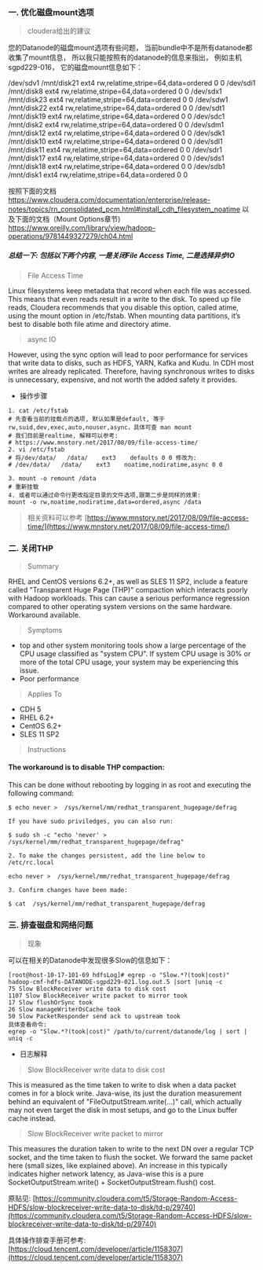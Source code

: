 ### 一. 优化磁盘mount选项
> cloudera给出的建议

 您的Datanode的磁盘mount选项有些问题， 当前bundle中不是所有datanode都收集了mount信息， 所以我只能按照有的datanode的信息来指出， 例如主机sgpd229-016， 它的磁盘mount信息如下：
 
 /dev/sdv1 /mnt/disk21 ext4 rw,relatime,stripe=64,data=ordered 0 0 /dev/sdi1 /mnt/disk8 ext4 rw,relatime,stripe=64,data=ordered 0 0 /dev/sdx1 /mnt/disk23 ext4 rw,relatime,stripe=64,data=ordered 0 0 /dev/sdw1 /mnt/disk22 ext4 rw,relatime,stripe=64,data=ordered 0 0 /dev/sdt1 /mnt/disk19 ext4 rw,relatime,stripe=64,data=ordered 0 0 /dev/sdc1 /mnt/disk2 ext4 rw,relatime,stripe=64,data=ordered 0 0 /dev/sdm1 /mnt/disk12 ext4 rw,relatime,stripe=64,data=ordered 0 0 /dev/sdk1 /mnt/disk10 ext4 rw,relatime,stripe=64,data=ordered 0 0 /dev/sdl1 /mnt/disk11 ext4 rw,relatime,stripe=64,data=ordered 0 0 /dev/sdr1 /mnt/disk17 ext4 rw,relatime,stripe=64,data=ordered 0 0 /dev/sds1 /mnt/disk18 ext4 rw,relatime,stripe=64,data=ordered 0 0 /dev/sdb1 /mnt/disk1 ext4 rw,relatime,stripe=64,data=ordered 0 0
 
 按照下面的文档 https://www.cloudera.com/documentation/enterprise/release-notes/topics/rn_consolidated_pcm.html#install_cdh_filesystem_noatime 以及下面的文档（Mount Options章节) https://www.oreilly.com/library/view/hadoop-operations/9781449327279/ch04.html
 
 
##### 总结一下: 包括以下两个内容, 一是关闭File Access Time, 二是选择异步IO
> File Access Time

Linux filesystems keep metadata that record when each file was accessed. This means that even reads result in a write to the disk. To speed up file reads, Cloudera recommends that you disable this option, called  atime, using the mount option in  /etc/fstab. When mounting data partitions, it’s best to disable both file atime and directory atime.


> async IO

However, using the  sync  option will lead to poor performance for services that write data to disks, such as HDFS, YARN, Kafka and Kudu. In CDH most writes are already replicated. Therefore, having synchronous writes to disks is unnecessary, expensive, and not worth the added safety it provides.
* 操作步骤

```
1. cat /etc/fstab 
# 先查看当前的挂载点的选项, 默认如果是default, 等于rw,suid,dev,exec,auto,nouser,async，具体可查 man mount
# 我们目前是realtime, 解释可以参考: 
# https://www.mnstory.net/2017/08/09/file-access-time/
2. vi /etc/fstab 
# 将/dev/data/   /data/    ext3    defaults 0 0 修改为: 
# /dev/data/   /data/    ext3    noatime,nodiratime,async 0 0

3. mount -o remount /data
# 重新挂载
4. 或者可以通过命令行更改指定目录的文件选项,跟第二步是同样的效果: 
mount -o rw,noatime,nodiratime,data=ordered,async /data

```

> 相关资料可以参考
[https://www.mnstory.net/2017/08/09/file-access-time/](https://www.mnstory.net/2017/08/09/file-access-time/)
### 二. 关闭THP
>Summary

RHEL and CentOS versions 6.2+, as well as SLES 11 SP2, include a feature called "Transparent Huge Page (THP)" compaction which interacts poorly with Hadoop workloads. This can cause a serious performance regression compared to other operating system versions on the same hardware. Workaround available.

>Symptoms

-   top  and other system monitoring tools show a large percentage of the CPU usage classified as "system CPU". If system CPU usage is 30% or more of the total CPU usage, your system may be experiencing this issue.
-   Poor performance

> Applies To

-   CDH 5
-   RHEL 6.2+
-   CentOS 6.2+
-   SLES 11 SP2

> Instructions

#### The workaround is to disable  THP  compaction:
 This can be done without rebooting by logging in as root and executing the following command:
```
$ echo never >  /sys/kernel/mm/redhat_transparent_hugepage/defrag

If you have sudo priviledges, you can also run:

$ sudo sh -c "echo 'never' > /sys/kernel/mm/redhat_transparent_hugepage/defrag"

2. To make the changes persistent, add the line below to  /etc/rc.local

echo never >  /sys/kernel/mm/redhat_transparent_hugepage/defrag

3. Confirm changes have been made:  
  
$ cat  /sys/kernel/mm/redhat_transparent_hugepage/defrag

```

### 三. 排查磁盘和网络问题
> 现象

可以在相关的Datanode中发现很多Slow的信息如下： 
```
[root@host-10-17-101-69 hdfsLog]# egrep -o "Slow.*?(took|cost)" hadoop-cmf-hdfs-DATANODE-sgpd229-021.log.out.5 |sort |uniq -c 
75 Slow BlockReceiver write data to disk cost 
1107 Slow BlockReceiver write packet to mirror took 
17 Slow flushOrSync took 
26 Slow manageWriterOsCache took 
50 Slow PacketResponder send ack to upstream took 
具体查看命令: 
egrep -o "Slow.*?(took|cost)" /path/to/current/datanode/log | sort | uniq -c
```
* 日志解释

 > Slow BlockReceiver write data to disk cost  
  
This is measured as the time taken to write to disk when a data packet comes in for a block write. Java-wise, its just the duration measurement behind an equivalent of "FileOutputStream.write(…)" call, which actually may not even target the disk in most setups, and go to the Linux buffer cache instead.

> Slow BlockReceiver write packet to mirror  
  
This measures the duration taken to write to the next DN over a regular TCP socket, and the time taken to flush the socket. We forward the same packet here (small sizes, like explained above). An increase in this typically indicates higher network latency, as Java-wise this is a pure SocketOutputStream.write() + SocketOutputStream.flush() cost.

原贴见: [https://community.cloudera.com/t5/Storage-Random-Access-HDFS/slow-blockreceiver-write-data-to-disk/td-p/29740](https://community.cloudera.com/t5/Storage-Random-Access-HDFS/slow-blockreceiver-write-data-to-disk/td-p/29740)

具体操作排查手册可参考:  [https://cloud.tencent.com/developer/article/1158307](https://cloud.tencent.com/developer/article/1158307)
 
